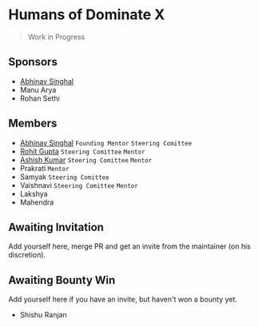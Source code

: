 # Humans of Dominate X

> Work in Progress

## Sponsors
- [Abhinav Singhal](./umunbeing.md)
- Manu Arya
- Rohan Sethi

## Members

- [Abhinav Singhal](./umunbeing.md) `Founding Mentor` `Steering Comittee`
- [Rohit Gupta](./whyrohitwhy.md) `Steering Comittee` `Mentor`
- [Ashish Kumar](./codewithashish.md) `Steering Comittee` `Mentor`
- Prakrati  `Mentor`
- Samyak `Steering Comittee`
- Vaishnavi `Steering Comittee` `Mentor`
- Lakshya
- Mahendra

## Awaiting Invitation

Add yourself here, merge PR and get an invite from the maintainer (on his discretion).

## Awaiting Bounty Win

Add yourself here if you have an invite, but haven't won a bounty yet.

- Shishu Ranjan
